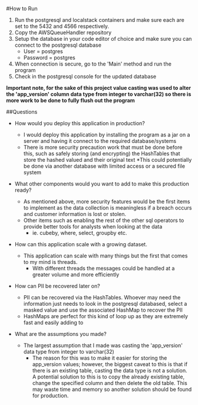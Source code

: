 #How to Run
1) Run the postgresql and localstack containers and make sure each are set to the 5432 and 4566 respectively. 
2) Copy the AWSQueueHandler repository 
3) Setup the database in your code editor of choice and make sure you can connect to the postgresql database 
   * User = postgres
   * Password = postgres
4) When connection is secure, go to the 'Main' method and run the program
5) Check in the postgresql console for the updated database

**Important note, for the sake of this project value casting was used to alter the 'app_version' column data type from integer to varchar(32) so there is more work to be done to fully flush out the program**



##Questions

* How would you deploy this application in production?
  * I would deploy this application by installing the program as a jar on a server and having it connect to the required database/systems
  * There is more security precaution work that must be done before this, such as safely storing (and encrypting) the HashTables that store the hashed valued and their original text
    *This could potentially be done via another database with limited access or a secured file system
  
* What other components would you want to add to make this production ready?
  * As mentioned above, more security features would be the first items to implement as the data collection is meaningless if a breach occurs and customer information is lost or stolen.
  * Other items such as enabling the rest of the other sql operators to provide better tools for analysts when looking at the data
    * ie. cubeby, where, select, groupby etc.
  
* How can this application scale with a growing dataset.
  * This application can scale with many things but the first that comes to my mind is threads. 
    * With different threads the messages could be handled at a greater volume and more efficiently
    
* How can PII be recovered later on?
  * PII can be recovered via the HashTables. Whoever may need the information just needs to look in the postgresql databased, select a masked value and use the associated HashMap to recover the PII
  * HashMaps are perfect for this kind of loop up as they are extremely fast and easily adding to
  
* What are the assumptions you made?
  * The largest assumption that I made was casting the 'app_version' data type from integer to varchar(32)
    * The reason for this was to make it easier for storing the app_version values; however, the biggest caveat to this is that if there is an existing table, casting the data type is not a solution. A potential solution to this is to copy the already existing table, change the specified column and then delete the old table. This may waste time and memory so another solution should be found for production.